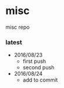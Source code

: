 # misc
misc repo

### latest
* 2016/08/23
  - first push
  - second push
* 2016/08/24
  - add to commit